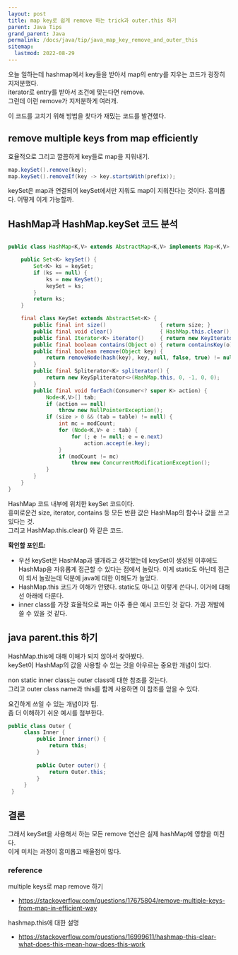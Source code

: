 ```yaml
---
layout: post
title: map key로 쉽게 remove 하는 trick과 outer.this 하기
parent: Java Tips
grand_parent: Java
permalink: /docs/java/tip/java_map_key_remove_and_outer_this
sitemap:
  lastmod: 2022-08-29
---
```


오늘 일하는데 hashmap에서 key들을 받아서 map의 entry를 지우는 코드가 굉장히 지저분했다.  
iterator로 entry를 받아서 조건에 맞는다면 remove.  
그런데 이런 remove가 지저분하게 여러개.

이 코드를 고치기 위해 방법을 찾다가 재밌는 코드를 발견했다.  

## remove multiple keys from map efficiently

효율적으로 그리고 깔끔하게 key들로 map을 지워내기.

```java
map.keySet().remove(key);
map.keySet().removeIf(key -> key.startsWith(prefix));
```

keySet은 map과 연결되어 keySet에서만 지워도 map이 지워진다는 것이다.
흥미롭다. 어떻게 이게 가능할까.


## HashMap과 HashMap.keySet 코드 분석

```java

public class HashMap<K,V> extends AbstractMap<K,V> implements Map<K,V>, Cloneable, Serializable {

    public Set<K> keySet() {
        Set<K> ks = keySet;
        if (ks == null) {
            ks = new KeySet();
            keySet = ks;
        }
        return ks;
    }

    final class KeySet extends AbstractSet<K> {
        public final int size()                 { return size; }
        public final void clear()               { HashMap.this.clear(); }
        public final Iterator<K> iterator()     { return new KeyIterator(); }
        public final boolean contains(Object o) { return containsKey(o); }
        public final boolean remove(Object key) {
            return removeNode(hash(key), key, null, false, true) != null;
        }
        public final Spliterator<K> spliterator() {
            return new KeySpliterator<>(HashMap.this, 0, -1, 0, 0);
        }
        public final void forEach(Consumer<? super K> action) {
            Node<K,V>[] tab;
            if (action == null)
                throw new NullPointerException();
            if (size > 0 && (tab = table) != null) {
                int mc = modCount;
                for (Node<K,V> e : tab) {
                    for (; e != null; e = e.next)
                        action.accept(e.key);
                }
                if (modCount != mc)
                    throw new ConcurrentModificationException();
            }
        }
    }
}
```

HashMap 코드 내부에 위치한 keySet 코드이다.  
흥미로운건 size, iterator, contains 등 모든 반환 값은 HashMap의 함수나 값을 쓰고 있다는 것.  
그리고 HashMap.this.clear() 와 같은 코드.  

**확인할 포인트:**  
- 우선 keySet은 HashMap과 별개라고 생각했는데 keySet이 생성된 이후에도 HashMap을 자유롭게 접근할 수 있다는 점에서 놀랐다. 이게 static도 아닌데 접근이 되서 놀랐는데 덕분에 java에 대한 이해도가 늘었다.
- HashMap.this 코드가 이해가 안됐다. static도 아니고 이렇게 쓴다니. 이거에 대해선 아래에 다룬다.
- inner class를 가장 효율적으로 짜는 아주 좋은 예시 코드인 것 같다. 가끔 개발에 쓸 수 있을 것 같다.

 
## java parent.this 하기

HashMap.this에 대해 이해가 되지 않아서 찾아봤다.  
keySet이 HashMap의 값을 사용할 수 있는 것을 아우르는 중요한 개념이 있다.  

non static inner class는 outer class에 대한 참조를 갖는다.  
그리고 outer class name과 this를 함께 사용하면 이 참조를 얻을 수 있다.  

요긴하게 쓰일 수 있는 개념이자 팁.  
좀 더 이해하기 쉬운 예시를 첨부한다. 

```java
public class Outer {
     class Inner {
         public Inner inner() {
             return this;
         }
 
         public Outer outer() {
             return Outer.this;
         }
     }
 }
```

## 결론

그래서 keySet을 사용해서 하는 모든 remove 연산은 실제 hashMap에 영향을 미친다.  
이게 미치는 과정이 흥미롭고 배울점이 많다.


### reference

multiple keys로 map remove 하기
- https://stackoverflow.com/questions/17675804/remove-multiple-keys-from-map-in-efficient-way

hashmap.this에 대한 설명
- https://stackoverflow.com/questions/16999611/hashmap-this-clear-what-does-this-mean-how-does-this-work